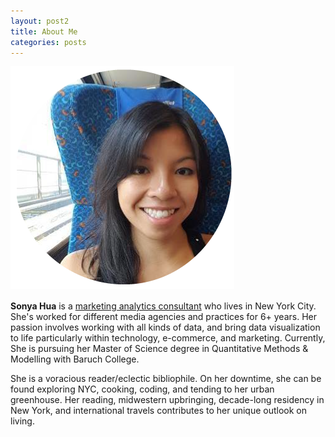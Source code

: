 ```yaml
---
layout: post2
title: About Me
categories: posts
---
```



<img class="container-pic" style="padding-right: 15px; padding-bottom: 2px" src="/images/about-me-circle-pic.png" alt="Sonya Hua">
<p><b>Sonya Hua</b> is a <a class="post-link" href="https://www.linkedin.com/in/sonyahua">marketing analytics consultant</a> who lives in New York City. She's worked for different  media agencies and practices for 6+ years. Her passion involves working with all kinds of data, and bring data visualization to life particularly within technology, e-commerce, and marketing. Currently, She is pursuing her Master of Science degree in Quantitative Methods & Modelling with Baruch College. </p>

<p>She is a voracious reader/eclectic bibliophile.  On her downtime, she can be found exploring NYC, cooking, coding, and tending to her urban greenhouse. Her reading, midwestern upbringing, decade-long residency in New York, and international travels contributes to her unique outlook on living.</p>

